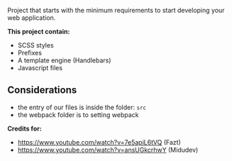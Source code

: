 Project that starts with the minimum requirements to start developing your web application. 

**This project contain:**
- SCSS styles
- Prefixes
- A template engine (Handlebars)
- Javascript files

## Considerations
- the entry of our files is inside the folder: `src`
- the webpack folder is to setting webpack

**Credits for:**
- https://www.youtube.com/watch?v=7e5apiL6tVQ (Fazt)
- https://www.youtube.com/watch?v=ansUGkcrhwY (Midudev)